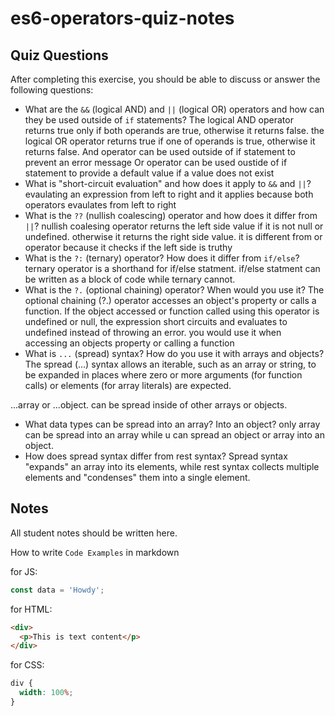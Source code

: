 # es6-operators-quiz-notes

## Quiz Questions

After completing this exercise, you should be able to discuss or answer the following questions:

- What are the `&&` (logical AND) and `||` (logical OR) operators and how can they be used outside of `if` statements?
  The logical AND operator returns true only if both operands are true, otherwise it returns false.
  the logical OR operator returns true if one of operands is true, otherwise it returns false.
  And operator can be used outside of if statement to prevent an error message
  Or operator can be used oustide of if statement to provide a default value if a value does not exist
- What is "short-circuit evaluation" and how does it apply to `&&` and `||`?
  evaulating an expression from left to right and it applies because both operators evaulates from left to right
- What is the `??` (nullish coalescing) operator and how does it differ from `||`?
  nullish coalesing operator returns the left side value if it is not null or undefined. otherwise it returns the right side value.
  it is different from or operator because it checks if the left side is truthy
- What is the `?:` (ternary) operator? How does it differ from `if/else`?
  ternary operator is a shorthand for if/else statment. if/else statment can be written as a block of code while ternary cannot.
- What is the `?.` (optional chaining) operator? When would you use it?
  The optional chaining (?.) operator accesses an object's property or calls a function. If the object accessed or function called using this operator is undefined or null, the expression short circuits and evaluates to undefined instead of throwing an error.
  you would use it when accessing an objects property or calling a function
- What is `...` (spread) syntax? How do you use it with arrays and objects?
  The spread (...) syntax allows an iterable, such as an array or string, to be expanded in places where zero or more arguments (for function calls) or elements (for array literals) are expected.

...array or ...object. can be spread inside of other arrays or objects.

- What data types can be spread into an array? Into an object?
  only array can be spread into an array while u can spread an object or array into an object.
- How does spread syntax differ from rest syntax?
  Spread syntax "expands" an array into its elements, while rest syntax collects multiple elements and "condenses" them into a single element.

## Notes

All student notes should be written here.

How to write `Code Examples` in markdown

for JS:

```js
const data = 'Howdy';
```

for HTML:

```html
<div>
  <p>This is text content</p>
</div>
```

for CSS:

```css
div {
  width: 100%;
}
```

